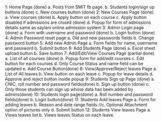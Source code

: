 1: Home Page      (done)
a. Posts from SMIT fb page.
b. Students login/sign up buttons   (done)
c. New courses button   (done)
2: New Courses Page     (done)
a. View courses     (done)
b. Apply button on each course
c. Apply button disabled if admissions are closed    (done)
d. Popup for form of admissions details same as saylani online admission system
3: Admin Login page {done}
a. Form with username and password (done)
b. Login button (done)
4: Admin Password reset page
a. Old and new passwords fields
b. Change password button
5: Add new Admin Page 
a. Form fields for name, username and password
b. Submit button
6: Add Students Page (done)
a. Excel sheet upload button
b. Save button
7: Add/Edit/View Courses Page (partial done)
a. List of all courses (done)
b. Popup form for add/edit courses
c. Edit button for each courses
d. Only Course Status and name field can be updated
e. Add Course Button(done)
8: View/Approve/Reject leaves Page
a. List of All leaves
b. View button on each leave
c. Popup for leave details
d. Approve and reject button inside popup
9: Students Sign up Page  (done)
a. CNIC, roll number and password fields(done)
b. Sign up button  (done)
c. Only those students can sign up whose data has been added by admins(done)
10: Students login page(done)
a. Roll number and password fields(done)
b. Login button(done)
11: Students Add leaves Page
a. Form for adding leaves
b. Reason and date range fields
//c. Optional Attachment option of pictures only
d. Submit button
12: Students View leaves Page
a. Views leaves list
b. Views leaves Status on each leave.